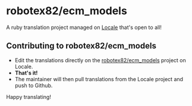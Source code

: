 # robotex82/ecm_models

A ruby translation project managed on [Locale](http://www.localeapp.com/) that's open to all!

## Contributing to robotex82/ecm_models

- Edit the translations directly on the [robotex82/ecm_models](http://www.localeapp.com/projects/public?search=robotex82/ecm_models) project on Locale.
- **That's it!**
- The maintainer will then pull translations from the Locale project and push to Github.

Happy translating!

